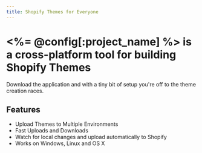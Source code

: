 ```yaml
---
title: Shopify Themes for Everyone
---
```

# <%= @config[:project_name] %> is a cross-platform tool for building Shopify Themes

Download the application and with a tiny bit of setup you're off to the theme creation races.

## Features

- Upload Themes to Multiple Environments
- Fast Uploads and Downloads
- Watch for local changes and upload automatically to Shopify
- Works on Windows, Linux and OS X
